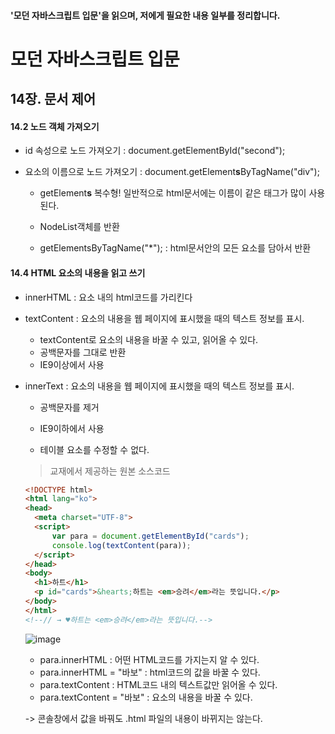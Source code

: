#### '모던 자바스크립트 입문'을 읽으며, 저에게 필요한 내용 일부를 정리합니다.



# 모던 자바스크립트 입문

## 14장. 문서 제어

#### 14.2 노드 객체 가져오기

- id 속성으로 노드 가져오기 : document.getElementById("second");

- 요소의 이름으로 노드 가져오기 : document.getElement**s**ByTagName("div");

  - getElement**s** 복수형! 일반적으로 html문서에는 이름이 같은 태그가 많이 사용된다.

  - NodeList객체를 반환

  - getElementsByTagName("*"); : html문서안의 모든 요소를 담아서 반환


#### 14.4 HTML 요소의 내용을 읽고 쓰기

- innerHTML : 요소 내의 html코드를 가리킨다

- textContent : 요소의 내용을 웹 페이지에 표시했을 때의 텍스트 정보를 표시. 

  - textContent로 요소의 내용을 바꿀 수 있고, 읽어올 수 있다.
  - 공백문자를 그대로 반환
  -  IE9이상에서 사용

- innerText : 요소의 내용을 웹 페이지에 표시했을 때의 텍스트 정보를 표시. 

  - 공백문자를 제거

  - IE9이하에서 사용

  - 테이블 요소를 수정할 수 없다.


  > 교재에서 제공하는 원본 소스코드

  ```html
  <!DOCTYPE html>
  <html lang="ko">
  <head>
  	<meta charset="UTF-8">
  	<script>
  		var para = document.getElementById("cards");
  		console.log(textContent(para));
  	</script>
  </head>
  <body>
  	<h1>하트</h1>
  	<p id="cards">&hearts;하트는 <em>승려</em>라는 뜻입니다.</p>
  </body>
  </html>
  <!--// → ♥하트는 <em>승려</em>라는 뜻입니다.-->
  
  ```

   

  ![image](https://user-images.githubusercontent.com/32324250/50423845-347d6980-089e-11e9-88c1-220bfe7a7b52.png)

  - para.innerHTML : 어떤 HTML코드를 가지는지 알 수 있다.
  - para.innerHTML = "바보" :  html코드의 값을 바꿀 수 있다.
  - para.textContent  : HTML코드 내의 텍스트값만 읽어올 수 있다.
  - para.textContent = "바보" : 요소의 내용을 바꿀 수 있다.

  -> 콘솔창에서 값을 바꿔도 .html 파일의 내용이 바뀌지는 않는다.

